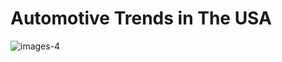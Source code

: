 
 # Automotive Trends in The USA 
![images-4](https://user-images.githubusercontent.com/85762953/128616532-9a0ccd38-a2b3-4e6e-a10d-52e264a8660d.jpg)






